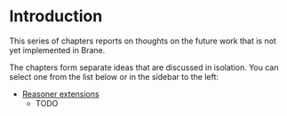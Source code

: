 # Introduction
This series of chapters reports on thoughts on the future work that is not yet implemented in Brane.

The chapters form separate ideas that are discussed in isolation. You can select one from the list below or in the sidebar to the left:
- [Reasoner extensions](./reasoning/introduction.md)
   - TODO
